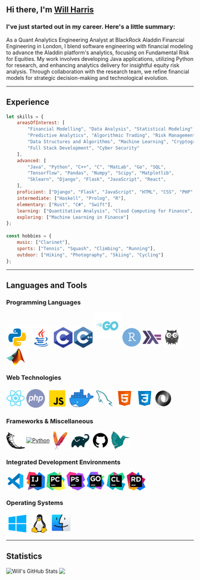 ## Hi there, I'm [Will Harris][linkedin]
### I've just started out in my career. Here's a little summary:
As a Quant Analytics Engineering Analyst at BlackRock Aladdin Financial Engineering in London, I blend software engineering with financial modeling to advance the Aladdin platform's analytics, focusing on Fundamental Risk for Equities. My work involves developing Java applications, utilizing Python for research, and enhancing analytics delivery for insightful equity risk analysis. Through collaboration with the research team, we refine financial models for strategic decision-making and technological evolution.

---

## Experience
```JavaScript
let skills = {
    areasOfInterest: [
        "Financial Modelling", "Data Analysis", "Statistical Modeling", 
        "Predictive Analytics", "Algorithmic Trading", "Risk Management",
        "Data Structures and Algorithms", "Machine Learning", "Cryptography",
        "Full Stack Development", "Cyber Security"
    ],
    advanced: [
        "Java", "Python", "C++", "C", "MatLab", "Go", "SQL",
        "Tensorflow", "Pandas", "Numpy", "Scipy", "Matplotlib",
        "Sklearn", "Django", "Flask", "JavaScript", "React",
    ],
    proficient: ["Django", "Flask", "JavaScript", "HTML", "CSS", "PHP", "Excel"],
    intermediate: ["Haskell", "Prolog", "R"],
    elementary: ["Rust", "C#", "Swift"],
    learning: ["Quantitative Analysis", "Cloud Computing for Finance", "Terraform"],
    exploring: ["Machine Learning in Finance"]
};

const hobbies = {
    music: ["Clarinet"],
    sports: ["Tennis", "Squash", "Climbing", "Running"],
    outdoor: ["Hiking", "Photography", "Skiing", "Cycling"]
};
```

---

## Languages and Tools
### Programming Languages
<a href="https://www.python.org/"><img alt="Python" width="60px" src="https://raw.githubusercontent.com/Will-Harris00/Will-Harris00/master/assets/python.png" style="vertical-align: middle;"></a>
<a href="https://docs.oracle.com/en/java/"><img alt="Java" width="60px" src="https://raw.githubusercontent.com/Will-Harris00/Will-Harris00/master/assets/java.png" style="vertical-align: middle;"></a>
<a href="https://en.wikipedia.org/wiki/C_(programming_language)"><img alt="Python" width="50px" src="https://raw.githubusercontent.com/Will-Harris00/Will-Harris00/master/assets/c.png" style="vertical-align: middle;"></a>
<a href="https://en.wikipedia.org/wiki/C%2B%2B"><img alt="Python" width="50px" src="https://raw.githubusercontent.com/Will-Harris00/Will-Harris00/master/assets/c++.png" style="vertical-align: middle;"></a>
<a href="https://go.dev"><img alt="Golang" width="72px" src="https://raw.githubusercontent.com/Will-Harris00/Will-Harris00/master/assets/golang.png"></a>
<a href="https://www.r-project.org/about.html"><img alt="R" width="50px" src="https://raw.githubusercontent.com/Will-Harris00/Will-Harris00/master/assets/r.png" style="vertical-align: middle;"></a>
<a href="https://www.haskell.org/"><img alt="Haskell" width="50px" src="https://raw.githubusercontent.com/Will-Harris00/Will-Harris00/master/assets/haskell.png" style="vertical-align: middle;"></a>
<a href="https://www.swi-prolog.org/"><img alt="Prolog" width="50px" src="https://raw.githubusercontent.com/Will-Harris00/Will-Harris00/master/assets/prolog.png" style="vertical-align: middle;"></a>
<a href="https://uk.mathworks.com/products/matlab.html"><img alt="MatLab" width="50px" src="https://raw.githubusercontent.com/Will-Harris00/Will-Harris00/master/assets/matlab.png" style="vertical-align: middle;"></a>
</br>

### Web Technologies
<a href="https://reactjs.org"><img alt="ReactJS" width="50px" src="https://raw.githubusercontent.com/Will-Harris00/Will-Harris00/master/assets/reactjs.png" style="vertical-align: middle;"></a>
<a href="https://developer.mozilla.org/en-US/docs/Glossary/PHP"><img alt="PHP" width="50px" src="https://raw.githubusercontent.com/Will-Harris00/Will-Harris00/master/assets/php.png" style="vertical-align: middle;"></a>
<a href="https://developer.mozilla.org/en-US/docs/Web/JavaScript"><img alt="JavaScript" width="58px" src="https://raw.githubusercontent.com/Will-Harris00/Will-Harris00/master/assets/javascript.png" style="vertical-align: middle;"></a>
<a href="https://www.docker.com"><img alt="Docker" width="65px" src="https://raw.githubusercontent.com/Will-Harris00/Will-Harris00/master/assets/docker.png" style="vertical-align: middle;"></a>
<a href="https://dev.mysql.com/"><img alt="MySQL" width="50px" src="https://raw.githubusercontent.com/Will-Harris00/Will-Harris00/master/assets/mysql.png" style="vertical-align: middle;"></a>
<a href="https://developer.mozilla.org/en-US/docs/Web/HTML"><img alt="html" width="50px" src="https://raw.githubusercontent.com/Will-Harris00/Will-Harris00/master/assets/html.png" style="vertical-align: middle;"></a>
<a href="https://developer.mozilla.org/en-US/docs/Web/CSS"><img alt="css" width="50px" src="https://raw.githubusercontent.com/Will-Harris00/Will-Harris00/master/assets/css.png" style="vertical-align: middle;"></a>
<a href="https://www.json.org/json-en.html"><img alt="JSON" width="42px" src="https://raw.githubusercontent.com/Will-Harris00/Will-Harris00/master/assets/json.png" style="vertical-align: middle;"></a>
</br>

### Frameworks & Miscellaneous
<a href="https://flask.palletsprojects.com/en/2.0.x/"><img alt="Python" width="50px" src="https://raw.githubusercontent.com/Will-Harris00/Will-Harris00/master/assets/flask.png" style="vertical-align: middle;"></a>
<a href="https://www.djangoproject.com/"><img alt="Python" width="50px" src="https://raw.githubusercontent.com/Will-Harris00/Will-Harris00/master/assets/django.png" style="vertical-align: middle;"></a>
<a href="https://maven.apache.org/what-is-maven.html"><img alt="Python" width="50px" src="https://raw.githubusercontent.com/Will-Harris00/Will-Harris00/master/assets/maven.png" style="vertical-align: middle;"></a>
<a href="https://docs.gradle.org/current/userguide/what_is_gradle.html"><img alt="Python" width="50px" src="https://raw.githubusercontent.com/Will-Harris00/Will-Harris00/master/assets/gradle.png" style="vertical-align: middle;"></a>
<a href="https://github.com/"><img alt="github" width="50px" src="https://raw.githubusercontent.com/Will-Harris00/Will-Harris00/master/assets/github.png" style="vertical-align: middle;"></a>
<a href="https://www.latex-project.org/"><img alt="latex" width="50px" src="https://raw.githubusercontent.com/Will-Harris00/Will-Harris00/master/assets/latex.png" style="vertical-align: middle;"></a>
</br>

### Integrated Development Environments
<a href="https://code.visualstudio.com"><img alt="Visual Studio Code" width="50px" src="https://raw.githubusercontent.com/Will-Harris00/Will-Harris00/master/assets/vscode.png" style="vertical-align: middle;"></a>
<a href="https://www.jetbrains.com/idea/"><img alt="IntelliJ" width="50px" src="https://raw.githubusercontent.com/Will-Harris00/Will-Harris00/master/assets/intellij.png" style="vertical-align: middle;"></a>
<a href="https://www.jetbrains.com/pycharm/"><img alt="PyCharm" width="50px" src="https://raw.githubusercontent.com/Will-Harris00/Will-Harris00/master/assets/pycharm.png" style="vertical-align: middle;"></a>
<a href="https://www.jetbrains.com/phpstorm/"><img alt="PhpStorm" width="50px" src="https://raw.githubusercontent.com/Will-Harris00/Will-Harris00/master/assets/phpstorm.png" style="vertical-align: middle;"></a>
<a href="https://www.jetbrains.com/goland/"><img alt="GoLand" width="50px" src="https://raw.githubusercontent.com/Will-Harris00/Will-Harris00/master/assets/goland.png" style="vertical-align: middle;"></a>
<a href="https://www.jetbrains.com/clion/"><img alt="CLion" width="50px" src="https://raw.githubusercontent.com/Will-Harris00/Will-Harris00/master/assets/clion.png" style="vertical-align: middle;"></a>
<a href="https://www.jetbrains.com/rider/"><img alt="Rider" width="50px" src="https://raw.githubusercontent.com/Will-Harris00/Will-Harris00/master/assets/rider.png" style="vertical-align: middle;"></a>
</br>

### Operating Systems
<a href="https://www.microsoft.com/en-us/windows">
<img alt="Windows" width="60px" src="https://raw.githubusercontent.com/Will-Harris00/Will-Harris00/master/assets/windows.png" style="vertical-align: middle;"></a>
<a href="https://www.kernel.org/"><img alt="Linux" width="50px" src="https://raw.githubusercontent.com/Will-Harris00/Will-Harris00/master/assets/linux.png" style="vertical-align: middle;"></a>
<a href="https://developer.apple.com/macos/"><img alt="MacOS" width="58px" src="https://raw.githubusercontent.com/Will-Harris00/Will-Harris00/master/assets/macos.png" style="vertical-align: middle;"></a>

---

## Statistics

<img align="center" alt="Will's GitHub Stats" src="https://github-readme-stats.vercel.app/api?username=Will-Harris00&show_icons=true&hide_border=true&count_private=true&include_all_commits=true&theme=react">
<img align="center" src="https://github-readme-stats.vercel.app/api/top-langs/?username=Will-Harris00&layout=compact&theme=react">

[linkedin]: https://www.linkedin.com/in/wjph/
